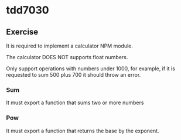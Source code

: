 # tdd7030

## Exercise

It is required to implement a calculator NPM module.

The calculator DOES NOT supports float numbers.

Only support operations with numbers under 1000, for example, if it is requested to sum 500 plus 700 it should throw an error.

### Sum

It must export a function that sums two or more numbers

### Pow

It must export a function that returns the base by the exponent.
